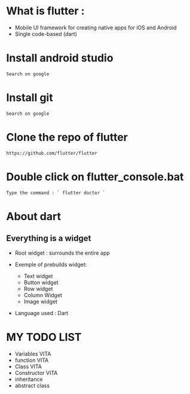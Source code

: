 # What is flutter :
- Mobile UI framework for creating native apps for iOS and Android
- Single code-based (dart)

# Install android studio
    Search on google
# Install git
    Search on google
# Clone the repo of flutter
    https://github.com/flutter/flutter
# Double click on flutter_console.bat
    Type the command : ` flutter doctor `

# About dart 
## Everything is a widget
- Root widget : surrounds the entire app
- Exemple of prebuilds widget:
    - Text widget
    - Button widget
    - Row widget
    - Column Widget
    - Image widget

- Language used : Dart



# MY TODO LIST
- Variables VITA
- function VITA
- Class VITA
- Constructor VITA
- inheritance
- abstract class